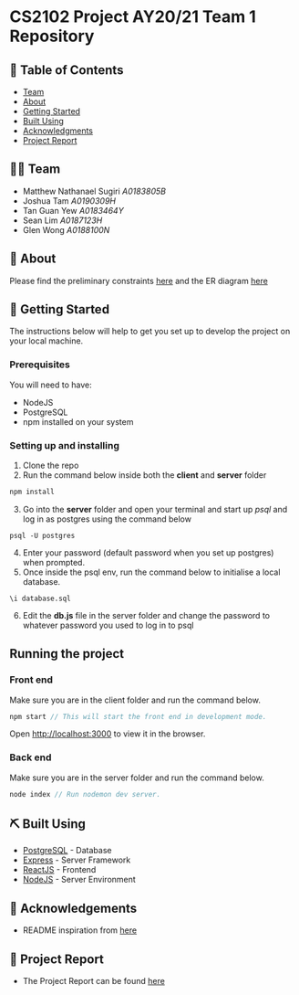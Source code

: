 # CS2102 Project AY20/21 Team 1 Repository

## 📝 Table of Contents
- [Team](#info)
- [About](#about)
- [Getting Started](#getting_started)
- [Built Using](#built_using)
- [Acknowledgments](#acknowledgement)
- [Project Report](#project_report)
<!-- - [Deployment](#deployment)
-   [Usage](#usage)
-   [TODO](../TODO.md)
-   [Contributing](../CONTRIBUTING.md) -->

## 👨‍💻  Team <a name = "info"></a>
- Matthew Nathanael Sugiri *A0183805B*
- Joshua Tam *A0190309H*
- Tan Guan Yew *A0183464Y*
- Sean Lim *A0187123H*
- Glen Wong *A0188100N*

## 🧐 About <a name = "about"></a>
Please find the preliminary constraints [here](proj_docs/prelim_constraints.md) and the ER diagram [here](proj_docs/Final_ER_Diagram.pdf)

 ## 🏁 Getting Started <a name = "getting_started"></a>
The instructions below will help to get you set up to develop the project on your local machine.

### Prerequisites
You will need to have:
- NodeJS
- PostgreSQL
- npm 
installed on your system


### Setting up and installing
1. Clone the repo
2. Run the command below inside both the **client** and **server** folder

```javascript
npm install
```

3. Go into the **server** folder and open your terminal and start up *psql* and log in as postgres using the command below
```
psql -U postgres
```
4. Enter your password (default password when you set up postgres) when prompted.
5. Once inside the psql env, run the command below to initialise a local database.
```
\i database.sql
```
6. Edit the **db.js** file in the server folder and change the password to whatever password you used to log in to psql

## Running the project

### Front end
Make sure you are in the client folder and run the command below.
```javascript
npm start // This will start the front end in development mode.
```

Open [http://localhost:3000](http://localhost:3000) to view it in the browser.

### Back end
Make sure you are in the server folder and run the command below.
```javascript
node index // Run nodemon dev server.
```

<!-- End with an example of getting some data out of the system or using it for a little demo.

## 🔧 Running the tests <a name = "tests"></a>
Explain how to run the automated tests for this system.

### Break down into end to end tests
Explain what these tests test and why

```
Give an example
```

### And coding style tests
Explain what these tests test and why

```
Give an example
```

## 🎈 Usage <a name="usage"></a>
Add notes about how to use the system.

## 🚀 Deployment <a name = "deployment"></a>
Add additional notes about how to deploy this on a live system.
 --> 
## ⛏️ Built Using <a name = "built_using"></a>
- [PostgreSQL](https://www.postgresql.org/) - Database
- [Express](https://expressjs.com/) - Server Framework
- [ReactJS](https://reactjs.org/) - Frontend 
- [NodeJS](https://nodejs.org/en/) - Server Environment


## 🎉 Acknowledgements <a name = "acknowledgement"></a>
- README inspiration from [here](https://github.com/kylelobo/The-Documentation-Compendium)

## 📖 Project Report <a name = "project_report"></a>
- The Project Report can be found [here](proj_docs/projectReport.md)

<!-- ## Available Scripts

In the project directory, you can run:

### `yarn start`

Runs the app in the development mode.<br />
Open [http://localhost:3000](http://localhost:3000) to view it in the browser.

The page will reload if you make edits.<br />
You will also see any lint errors in the console.

### `yarn test`

Launches the test runner in the interactive watch mode.<br />
See the section about [running tests](https://facebook.github.io/create-react-app/docs/running-tests) for more information.

### `yarn build`

Builds the app for production to the `build` folder.<br />
It correctly bundles React in production mode and optimizes the build for the best performance.

The build is minified and the filenames include the hashes.<br />
Your app is ready to be deployed!

See the section about [deployment](https://facebook.github.io/create-react-app/docs/deployment) for more information.

### `yarn eject`

**Note: this is a one-way operation. Once you `eject`, you can’t go back!**

If you aren’t satisfied with the build tool and configuration choices, you can `eject` at any time. This command will remove the single build dependency from your project.

Instead, it will copy all the configuration files and the transitive dependencies (webpack, Babel, ESLint, etc) right into your project so you have full control over them. All of the commands except `eject` will still work, but they will point to the copied scripts so you can tweak them. At this point you’re on your own.

You don’t have to ever use `eject`. The curated feature set is suitable for small and middle deployments, and you shouldn’t feel obligated to use this feature. However we understand that this tool wouldn’t be useful if you couldn’t customize it when you are ready for it.

## Learn More

You can learn more in the [Create React App documentation](https://facebook.github.io/create-react-app/docs/getting-started).

To learn React, check out the [React documentation](https://reactjs.org/).

### Code Splitting

This section has moved here: https://facebook.github.io/create-react-app/docs/code-splitting

### Analyzing the Bundle Size

This section has moved here: https://facebook.github.io/create-react-app/docs/analyzing-the-bundle-size

### Making a Progressive Web App

This section has moved here: https://facebook.github.io/create-react-app/docs/making-a-progressive-web-app

### Advanced Configuration

This section has moved here: https://facebook.github.io/create-react-app/docs/advanced-configuration

### Deployment

This section has moved here: https://facebook.github.io/create-react-app/docs/deployment

### `yarn build` fails to minify

This section has moved here: https://facebook.github.io/create-react-app/docs/troubleshooting#npm-run-build-fails-to-minify -->
